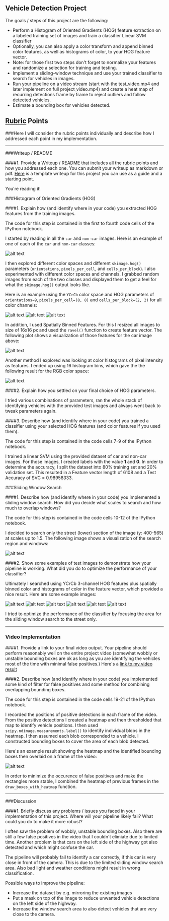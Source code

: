 ## Vehicle Detection Project

The goals / steps of this project are the following:

* Perform a Histogram of Oriented Gradients (HOG) feature extraction on a labeled training set of images and train a classifier Linear SVM classifier
* Optionally, you can also apply a color transform and append binned color features, as well as histograms of color, to your HOG feature vector. 
* Note: for those first two steps don't forget to normalize your features and randomize a selection for training and testing.
* Implement a sliding-window technique and use your trained classifier to search for vehicles in images.
* Run your pipeline on a video stream (start with the test_video.mp4 and later implement on full project_video.mp4) and create a heat map of recurring detections frame by frame to reject outliers and follow detected vehicles.
* Estimate a bounding box for vehicles detected.

[//]: # (Image References)
[image1]: ./output_images/dataset_output.jpg
[image2a]: ./output_images/hog1_output.jpg
[image2b]: ./output_images/hog2_output.jpg
[image2c]: ./output_images/hog3_output.jpg
[image2d]: ./output_images/spatial_bin_output.jpg
[image2e]: ./output_images/histogram_output.jpg
[image3]: ./output_images/window_search_output.jpg
[image4a]: ./output_images/test1_output.jpg
[image4b]: ./output_images/test2_output.jpg
[image4c]: ./output_images/test3_output.jpg
[image4d]: ./output_images/test4_output.jpg
[image4e]: ./output_images/test5_output.jpg
[image4f]: ./output_images/test6_output.jpg
[image5]: ./output_images/heatmap_output.jpg
[video1]: ./project_video_output.mp4

## [Rubric](https://review.udacity.com/#!/rubrics/513/view) Points
###Here I will consider the rubric points individually and describe how I addressed each point in my implementation.  

---
###Writeup / README

####1. Provide a Writeup / README that includes all the rubric points and how you addressed each one.  You can submit your writeup as markdown or pdf.  [Here](https://github.com/udacity/CarND-Vehicle-Detection/blob/master/writeup_template.md) is a template writeup for this project you can use as a guide and a starting point.  

You're reading it!

###Histogram of Oriented Gradients (HOG)

####1. Explain how (and identify where in your code) you extracted HOG features from the training images.

The code for this step is contained in the first to fourth code cells of the IPython notebook.

I started by reading in all the `car` and `non-car` images.  Here is an example of one of each of the `car` and `non-car` classes:

![alt text][image1]

I then explored different color spaces and different `skimage.hog()` parameters (`orientations`, `pixels_per_cell`, and `cells_per_block`). I also experimented with different color spaces and channels. I grabbed random images from each of the two classes and displayed them to get a feel for what the `skimage.hog()` output looks like.

Here is an example using the `YCrCb` color space and HOG parameters of `orientations=9`, `pixels_per_cell=(8, 8)` and `cells_per_block=(2, 2)` for all color channels:


![alt text][image2a]
![alt text][image2b]
![alt text][image2c]

In addition, I used Spatially Binned Features. For this I resized all images to size of 16x16 px and used the `ravel()` function to create feature vector. The following plot shows a visualization of those features for the car image above:

![alt text][image2d]

Another method I explored was looking at color histograms of pixel intensity as features. I ended up using 16 histogram bins, which gave the the following result for the RGB color space:

![alt text][image2e]

####2. Explain how you settled on your final choice of HOG parameters.

I tried various combinations of parameters, ran the whole stack of identifying vehicles with the provided test images and always went back to tweak parameters again.

####3. Describe how (and identify where in your code) you trained a classifier using your selected HOG features (and color features if you used them).

The code for this step is contained in the code cells 7-9 of the IPython notebook.

I trained a linear SVM using the provided dataset of car and non-car images. For those images, I created labels with the value **1** and **0**. In order to determine the accuracy, I split the dataset into 80% training set and 20% validation set.
This resulted in a Feature vector length of 6108 and a Test Accuracy of SVC = 0.98958333.

###Sliding Window Search

####1. Describe how (and identify where in your code) you implemented a sliding window search.  How did you decide what scales to search and how much to overlap windows?

The code for this step is contained in the code cells 10-12 of the IPython notebook.

I decided to search only the street (lower) section of the image (y: 400-565) at scales up to 1.5. The following image shows a visualization of the search region and windows:

![alt text][image3]

####2. Show some examples of test images to demonstrate how your pipeline is working.  What did you do to optimize the performance of your classifier?

Ultimately I searched using YCrCb 3-channel HOG features plus spatially binned color and histograms of color in the feature vector, which provided a nice result.  Here are some example images:

![alt text][image4a]
![alt text][image4b]
![alt text][image4c]
![alt text][image4d]
![alt text][image4e]
![alt text][image4f]

I tried to optimize the performance of the classifier by focusing the area for the sliding window search to the street only.

---

### Video Implementation

####1. Provide a link to your final video output.  Your pipeline should perform reasonably well on the entire project video (somewhat wobbly or unstable bounding boxes are ok as long as you are identifying the vehicles most of the time with minimal false positives.)
Here's a [link to my video result](./project_video_output.mp4)


####2. Describe how (and identify where in your code) you implemented some kind of filter for false positives and some method for combining overlapping bounding boxes.

The code for this step is contained in the code cells 19-21 of the IPython notebook.

I recorded the positions of positive detections in each frame of the video.  From the positive detections I created a heatmap and then thresholded that map to identify vehicle positions.  I then used `scipy.ndimage.measurements.label()` to identify individual blobs in the heatmap.  I then assumed each blob corresponded to a vehicle.  I constructed bounding boxes to cover the area of each blob detected.  

Here's an example result showing the heatmap and the identified bounding boxes then overlaid on a frame of the video:

![alt text][image5]

In order to minimize the occurence of false positives and make the rectangles more stable, I combined the heatmap of previous frames in the `draw_boxes_with_heatmap` function.

--- 

###Discussion

####1. Briefly discuss any problems / issues you faced in your implementation of this project.  Where will your pipeline likely fail?  What could you do to make it more robust?

I often saw the problem of wobbly, unstable bounding boxes. Also there are still a few false positives in the video that I couldn't elimiate due to limited time. Another problem is that cars on the left side of the highway got also detected and which might confuse the car.

The pipeline will probably fail to identify a car correctly, if this car is very close in front of the camera. This is due to the limited sliding window search area. Also bad light and weather conditions might result in wrong classification.

Possible ways to improve the pipeline:

- Increase the dataset by e.g. mirroring the existing images
- Put a mask on top of the image to reduce unwanted vehicle detections on the left side of the highway.
- Increase the window search area to also detect vehicles that are very close to the camera.